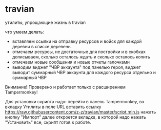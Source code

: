 # travian

утилиты, упрощающие жизнь в travian

что умеем делать:
  - вставляем ссылки на отправку ресурсов и войск для каждой деревни в списке деревень
  - отмечаем ресурсы, не достаточные для постройки и в скобках дописываем, сколько осталось ждать и сколько осталось копить
  - отмечаем новые сообщения и новые отчеты галочками
  - выводим виджет "ЧВР аккаунта" под панелью героя, виджет выводит суммарный ЧВР аккаунта для каждого ресурса отдельно и суммарный ЧВР


Внимание! Проверено и работает только с расширением Tampermonkey!

Для установки скрипта надо:
  перейти в панель Tampermonkey, во вкладку Утилиты
  в поле URL вставить ссылку https://raw.githubusercontent.com/z-z/travian/master/script.min.js
  нажать кнопку "Импорт"
  далее откроется вкладка, в которой надо нажать "Установить"
  все, скрипт готов к работе.
